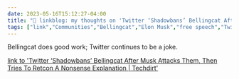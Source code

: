 ---date: 2023-05-16T15:12:27-04:00title: "🔗 linkblog: my thoughts on 'Twitter ‘Shadowbans’ Bellingcat After Musk Attacks Them, Then Tries To Retcon A Nonsense Explanation | Techdirt'"tags: ["link","Communities","Bellingcat","Elon Musk","free speech","Twitter"]---Bellingcat does good work; Twitter continues to be a joke.   [link to 'Twitter ‘Shadowbans’ Bellingcat After Musk Attacks Them, Then Tries To Retcon A Nonsense Explanation | Techdirt'](https://www.techdirt.com/2023/05/16/twitter-shadowbans-bellingcat-after-musk-attacks-them-then-tries-to-retcon-a-nonsense-explanation/)